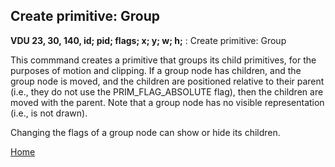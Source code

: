 ## Create primitive: Group
<b>VDU 23, 30, 140, id; pid; flags; x; y; w; h;</b> : Create primitive: Group

This commmand creates a primitive that groups its child primitives,
for the purposes of motion and clipping. If a group node has
children, and the group node is moved, and the children are positioned
relative to their parent (i.e., they do not use the PRIM_FLAG_ABSOLUTE flag),
then the children are moved with the parent. Note that a group node
has no visible representation (i.e., is not drawn).

Changing the flags of a group node can show or hide its children.

[Home](otf_mode.md)
